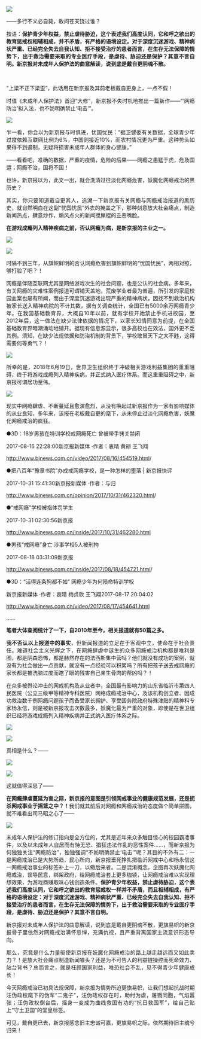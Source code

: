 <p><img src="https://github.com/ZjzMisaka/iaders/tree/master/img/2020/03/cc206-0067hHJjly1g879q3khxmj30o10dj7ep.jpg"></p>
<div class="preface">——多行不义必自毙，敢问苍天饶过谁？</div>
<p><span id="more-8846"></span></p>
<div class="WB_editor_iframe_new">
<p align="justify">​​按语：<b>保护青少年权益，禁止虐待胁迫，这个表述我们高度认同，它和呼之欲出的教育惩戒权相辅相成，并不矛盾，有严格的语境设定。对于深度沉迷游戏、精神病状严重、已经完全失去自我认知、拒不接受治疗的患者而言，在生存无法保障的情势下，出于救治需要采取的专业医疗手段，是虐待、胁迫还是保护？其意不言自明。新京报对未成年人保护法的曲意解读，说到底是戴自更阴魂不散。</b></p>
<p align="justify"><b>&nbsp;</b></p>
<p align="justify">“上梁不正下梁歪”，此话用在新京报及其前老板戴自更身上，一点不假！</p>
<p align="justify">时值《未成年人保护法》首迎“大修”，新京报不失时机地推出一篇新作——“‘网瘾防治’拟入法，也不妨明确禁止‘电击’”。</p>
<p class="picbox"><img src="https://github.com/ZjzMisaka/iaders/tree/master/img/2020/03/c7340-0067hHJjly1g8798taotjj30l208d74u.jpg"></p>
<p align="justify">乍一看，你会以为新京报与时俱进，忧国忧民：“据卫健委有关数据，全球青少年过度依赖互联网比例为6%，中国则接近10%，而农村情况更为严重。这种势头如果得不到遏制，无疑将损害未成年人群体的身心健康。”</p>
<p align="justify">——看看吧，准确的数据，严重的疫情，危险的后果——网瘾之患猛于虎，危及国运；网瘾不治，国将不国！</p>
<p align="justify">也许，新京报以为，此文一出，就会洗清过往淡化网瘾危害，妖魔化网瘾戒治的黑历史？</p>
<p align="justify">其实，你只要知道戴自更其人，追溯一下新京报有关网瘾与网瘾戒治报道的黑历史，就自然明白在这副“忧国忧民”外衣的掩盖之下，那种刻意放大社会痛点，制造新闻热点，肆意炒作，煽风点火的新闻搅屎棍的丑恶嘴脸。</p>
<p align="justify"><b>在游戏成瘾列入精神疾病之前，否认网瘾为病，是新京报的主业之一。</b></p>
<p class="picbox"><img src="https://github.com/ZjzMisaka/iaders/tree/master/img/2020/03/22699-0067hHJjly1g879aq3m7fj30fb051mx7.jpg"></p>
<p class="picbox"><img src="https://github.com/ZjzMisaka/iaders/tree/master/img/2020/03/84a64-0067hHJjly1g879c3f8ruj30p8054glq.jpg"></p>
<p align="justify">时隔不到三年，从旗帜鲜明的否认网瘾危害到旗帜鲜明的“忧国忧民”，两相对照，够打脸了吧？！</p>
<p align="justify">网瘾是伴随互联网尤其是网络游戏次生的社会问题，也是公认的社会病。多年来，有关网瘾的灾难性案例报道可谓铺天盖地，荒废学业者最为普遍，所引发的家庭校园血案也屡有所闻，而由于深度沉迷游戏出现严重的精神病状，因找不到救治机构被家长送入精神病院的不计其数，据有关调查统计，全国已有5000余万网瘾青少年。在我国基础教育界，大概自10年以前，就有学校开始禁止手机进校园，至2012年后，这一做法在缺少法律依据的情况下，以家长知情同意为前提，在全国基础教育界暗潮涌动地铺开。据现有信息源显示，很多高校也在效法，国外更不乏其例。须知，在缺少法规依据和防治机制的背景下，学校敢冒天下之大不韪，这得需要何等勇气？！</p>
<p class="picbox"><img src="https://github.com/ZjzMisaka/iaders/tree/master/img/2020/03/e43ad-0067hHJjly1g879dbk9q1j30oy08lwhh.jpg"></p>
<p align="justify">所幸的是，2018年6月19日，世界卫生组织终于冲破相关游戏利益集团的重重阻碍，终于将游戏成瘾列入精神疾病，并正式纳入医疗体系。而这重重阻碍之中，新京报可谓居功至伟。</p>
<p class="picbox"><img src="https://github.com/ZjzMisaka/iaders/tree/master/img/2020/03/61c63-0067hHJjly1g879ejozg5j30lb0620sy.jpg"></p>
<p align="justify">现实中网瘾肆虐、不断蔓延且愈演愈烈，从没有唤起过新京报作为一家有影响媒体的从业良知，多年来，该报在老板戴自更的麾下，从未停止过淡化网瘾危害，妖魔化网瘾戒治的疯狂。</p>
<p align="justify">●3D：18岁男孩在特训学校戒网瘾死亡 曾被带手铐关禁闭</p>
<p align="justify">2017-08-16 22:28:00新京报新媒体&nbsp;·作者：衷晴 黄耕 王飞翔</p>
<p align="justify"><a href="http://www.bjnews.com.cn/video/2017/08/16/454519.html" target="_blank" rel="noopener"><u>http://www.bjnews.com.cn/video/2017/08/16/454519.html</u></a>/</p>
<p align="justify">●把八百年“豫章书院”办成戒网瘾学校，是一种怎样的堕落 | 新京报快评</p>
<p align="justify">2017-10-31 15:41:30新京报新媒体&nbsp;·作者：与归</p>
<p align="justify"><a href="http://www.bjnews.com.cn/opinion/2017/10/31/462320.html" target="_blank" rel="noopener"><u>http://www.bjnews.com.cn/opinion/2017/10/31/462320.html</u></a>/</p>
<p align="justify">●“戒网瘾”学校被指体罚学生</p>
<p align="justify">2017-10-31 02:30:56新京报</p>
<p align="justify"><a href="http://www.bjnews.com.cn/inside/2017/10/31/462280.html" target="_blank" rel="noopener"><u>http://www.bjnews.com.cn/inside/2017/10/31/462280.html</u></a></p>
<p align="justify">●男孩“戒网瘾”身亡 涉事学校5人被刑拘</p>
<p align="justify">2017-08-18 03:31:09新京报</p>
<p align="justify"><a href="http://www.bjnews.com.cn/inside/2017/08/18/454721.html" target="_blank" rel="noopener"><u>http://www.bjnews.com.cn/inside/2017/08/18/454721.html</u></a>/</p>
<p align="justify">●3D：“活得连条狗都不如” 网瘾少年为何殒命特训学校</p>
<p align="justify">新京报新媒体&nbsp;·作者：衷晴 梅贞欣 王飞翔2017-08-17 20:04:02</p>
<p align="justify"><a href="http://www.bjnews.com.cn/video/2017/08/17/454641.html" target="_blank" rel="noopener"><u>http://www.bjnews.com.cn/video/2017/08/17/454641.html</u></a></p>
<p align="justify">……</p>
<p align="justify"><b>笔者大体查阅统计了一下，自2010年至今，相关报道就有50篇之多。</b></p>
<p align="justify"><b>我不否认以上报道中的事实</b>，但新闻报道的立足在于客观中立，使命在于社会责任。难道社会主义光辉之下，在网瘾肆虐中诞生的众多网瘾戒治机构都是唯利是图，都是阴森恐怖，都是赫然存在的法西斯集中营吗？他们就没有成功的案例，就没有为社会做出一点贡献，就没有一点经验可以积累吗？所有把孩子送去戒网瘾的家长都是被洗脑过度而瞎了眼的残害自己亲生骨肉的帮凶吗？！</p>
<p align="justify">在众多被舆论冲击的网戒机构及从业者中，全国最有影响力的山东省临沂市第四人民医院（公立三级甲等精神专科医院）网络成瘾戒治中心，及该机构创立者、因成功救治数千例网瘾问题孩子而备受家长拥护、享受国务院政府特殊津贴的精神科专家杨永信，则是被新京报攻击次数最多，妖魔化最为严重的对象，即使是在世卫组织已经将游戏成瘾列入精神疾病并正式纳入医疗体系之际。</p>
<p class="picbox"><img src="https://github.com/ZjzMisaka/iaders/tree/master/img/2020/03/28a12-0067hHJjly1g879frvt3cj30ln05i74e.jpg"></p>
<p class="picbox"><img src="https://github.com/ZjzMisaka/iaders/tree/master/img/2020/03/5de44-0067hHJjly1g879gal4koj30du05kgnf.jpg"></p>
<p align="justify">真相是什么？——</p>
<p class="picbox"><img src="https://github.com/ZjzMisaka/iaders/tree/master/img/2020/03/cbeb5-0067hHJjly1g879i5xtfaj30dw06ddjq.jpg"></p>
<p class="picbox"><img src="https://github.com/ZjzMisaka/iaders/tree/master/img/2020/03/deb15-0067hHJjly1g879ih0j4uj30i8096n1o.jpg"></p>
<p align="justify">这就值得深思了——</p>
<p align="justify"><b>在网瘾肆虐蔓延为害之际，新京报的意图是引领网戒事业的健康规范发展，还是扼杀网戒事业于摇篮之中？！</b>我们就其前后对网瘾和网瘾戒治的态度做个简单拼图，就不难看出司马昭之心了——</p>
<p class="picbox"><img src="https://github.com/ZjzMisaka/iaders/tree/master/img/2020/03/7f8ab-0067hHJjly1g879jadsw8j30qu0lagzl.jpg"></p>
<p align="justify">未成年人保护法的修订指向是全方位的，尤其是近年来众多触目惊心的校园霸凌事件，以及以未成年人自居而有恃无恐、猖狂违法作乱的恶性案件……，而新京报为何独独关注“网瘾防治”，独独强调“不妨明确禁止‘电击’”呢？其目的不外有二：一是网瘾戒治已是大势所趋，民心所向，新京报垂死挣扎把临沂网戒中心和杨永信这一网瘾戒治事业的标签补上一刀，以儆后来者。二是混淆概念，企图再次妖魔化网瘾戒治，误导民意，绑架政府，给网瘾戒治套上更多枷锁，让网瘾戒治难以实现理想效果，为游戏商赚取昧心钱创造条件。<b>保护青少年权益，禁止虐待胁迫，这个表述我们高度认同，它和呼之欲出的教育惩戒权一样并不矛盾，而且相辅相成，有严格的语境设定：对于深度沉迷游戏、精神病状严重、已经完全失去自我认知、拒不接受治疗的患者而言，在生存无法保障的情势下，出于救治需要采取的专业医疗手段，是虐待、胁迫还是保护？其意不言自明。</b></p>
<p align="justify">新京报对未成年人保护法的曲意解读，说到底是戴自更阴魂不散，更旗易帜的新京报骨子里依然对网瘾戒治满怀忌惮，充满仇视，且严重背离国家主流意识形态导向。</p>
<p align="justify">那么，究竟是什么力量驱使新京报在妖魔化网瘾戒治的路上越走越远而又如此卖力？！是放大社会痛点制造新闻噱头？还是为不可告人的利益链操控而死命效力、站台背书？总而言之，就是枉顾国家利益，唯恐社会不乱，见不得青少年健康成长！</p>
<p align="justify">今天网瘾戒治已初具法规保障，新京报为情势所迫更旗易帜，让我们想起抗战时期汪伪政权麾下的伪军“二鬼子”，汪伪政权存在时，助纣为虐，屠戮同胞，气焰嚣张；汪伪政权倒台后，摇身一变成为曲线救国有功的“抗日救国军”，给自己贴上“守土卫国”的堂皇标签。</p>
<p align="justify">可见，戴自更已去，新京报感念旧主忠诚可嘉，更旗易帜之际，依然期待旧主魂兮归来！​​​​</p>
